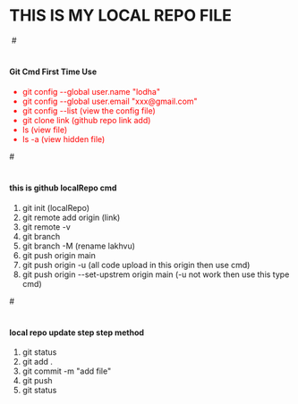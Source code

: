 # THIS IS MY LOCAL REPO FILE
<img src = "" alt = "" widht="" height = "">
# <BR>

# <h4> Git Cmd First Time Use </h4>
 <ul style = "color : red;">
   <li>git config --global user.name "lodha"</li>  
   <li>git config --global user.email "xxx@gmail.com"</li>  
   <li>git config --list (view the config file)</li>  
   <li>git clone  link (github repo link add)</li> 
   <li>ls (view file)</li> 
   <li>ls -a (view hidden file)</li> 
 </ul>

#<br>

# <h4> this is github localRepo cmd  </h4>
 <ol type = "1">
  <li>git init (localRepo)</li>
  <li>git remote add origin (link) </li>
  <li>git remote -v</li>
  <li>git branch</li>
  <li>git branch -M (rename lakhvu)</li>
  <li>git push origin main </li>
  <li>git push origin -u (all code upload in this origin then use cmd) </li>
  <li>git push origin --set-upstrem origin main (-u not work then use this type cmd)</li>
 </ol>

#<br>

 # <h4> local repo update step step method</h4>
 <ol type = "1">
  <li> git status</li>
  <li> git add . </li>
  <li> git commit -m "add file"</li>
  <li> git push</li>
  <li> git status</li>
 </ol>



